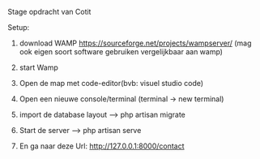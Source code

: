 Stage opdracht van Cotit


Setup:



1. download WAMP https://sourceforge.net/projects/wampserver/ (mag ook eigen soort software gebruiken vergelijkbaar aan wamp)

2. start Wamp

3. Open de map met code-editor(bvb: visuel studio code)

4. Open een nieuwe console/terminal (terminal -> new terminal)

5. import de database layout --> php artisan migrate

6. Start de server --> php artisan serve

7. En ga naar deze Url: http://127.0.0.1:8000/contact